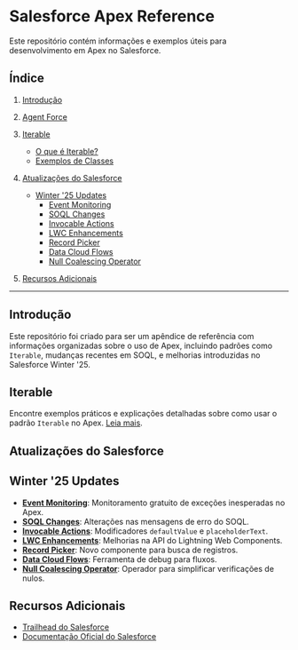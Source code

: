 # Salesforce Apex Reference

Este repositório contém informações e exemplos úteis para desenvolvimento em Apex no Salesforce.

## Índice
1. [Introdução](#introdução)
2. [Agent Force](./AgentForce/Summary.md)
3. [Iterable](#iterable)
   - [O que é Iterable?](./Iterable/README.md)
   - [Exemplos de Classes](./Iterable/MyIterable.cls)

4. [Atualizações do Salesforce](#atualizações-do-salesforce)
   - [Winter '25 Updates](#winter-25-updates)
     - [Event Monitoring](./25Updater/Winter/EventMonitoring.md)
     - [SOQL Changes](./25Updater/Winter/SOQLChanges.md)
     - [Invocable Actions](./25Updater/Winter/InvocableActions.md)
     - [LWC Enhancements](./25Updater/Winter/LWCEnhancements.md)
     - [Record Picker](./25Updater/Winter/RecordPicker.md)
     - [Data Cloud Flows](./25Updater/Winter/DataCloudFlows.md)
     - [Null Coalescing Operator](./25Updater/Winter/NullCoalescingOperator.md)
5. [Recursos Adicionais](#recursos-adicionais)

---

## Introdução

Este repositório foi criado para ser um apêndice de referência com informações organizadas sobre o uso de Apex, incluindo padrões como `Iterable`, mudanças recentes em SOQL, e melhorias introduzidas no Salesforce Winter '25.

## Iterable

Encontre exemplos práticos e explicações detalhadas sobre como usar o padrão `Iterable` no Apex. 
[Leia mais](./Iterable/Iterable.md).

## Atualizações do Salesforce

## Winter '25 Updates
- **[Event Monitoring](./25Updater/Winter/EventMonitoring.md)**: Monitoramento gratuito de exceções inesperadas no Apex.
- **[SOQL Changes](./25Updater/Winter/SOQLChanges.md)**: Alterações nas mensagens de erro do SOQL.
- **[Invocable Actions](./25Updater/Winter/InvocableActions.md)**: Modificadores `defaultValue` e `placeholderText`.
- **[LWC Enhancements](./25Updater/Winter/LWCEnhancements.md)**: Melhorias na API do Lightning Web Components.
- **[Record Picker](./25Updater/Winter/RecordPicker.md)**: Novo componente para busca de registros.
- **[Data Cloud Flows](./25Updater/Winter/DataCloudFlows.md)**: Ferramenta de debug para fluxos.
- **[Null Coalescing Operator](./25Updater/Winter/NullCoalescingOperator.md)**: Operador para simplificar verificações de nulos.

## Recursos Adicionais

- [Trailhead do Salesforce](https://trailhead.salesforce.com/)
- [Documentação Oficial do Salesforce](https://developer.salesforce.com/)